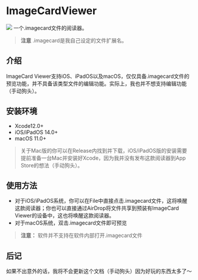 # ImageCardViewer
![](https://github.com/HuangRunHua/ImageCardViewer/blob/main/appviewer.png)
一个.imagecard文件的阅读器。

> **注意** .imagecard是我自己设定的文件扩展名。

## 介绍
ImageCard Viewer支持iOS、iPadOS以及macOS，仅仅具备.imagecard文件的预览功能，并不具备该类型文件的编辑功能。实际上，我也并不想支持编辑功能（手动狗头）。

## 安装环境
- Xcode12.0+
- iOS/iPadOS 14.0+
- macOS 11.0+

> 关于Mac版的你可以在Release内找到并下载，iOS/iPadOS版的安装需要提前准备一台Mac并安装好Xcode，因为我并没有发布这款阅读器到App Store的想法（手动狗头）。

## 使用方法
- 对于iOS/iPadOS系统，你可以在File中直接点击.imagecard文件，这将唤醒这款阅读器；你也可以直接通过AirDrop将文件共享到预装有ImageCard Viewer的设备中，这也将唤醒这款阅读器。
- 对于macOS系统，双击.imagecard文件即可预览

> **注意：** 软件并不支持在软件内部打开.imagecard文件

## 后记
如果不出意外的话，我将不会更新这个文档（手动狗头）因为好玩的东西太多了～
